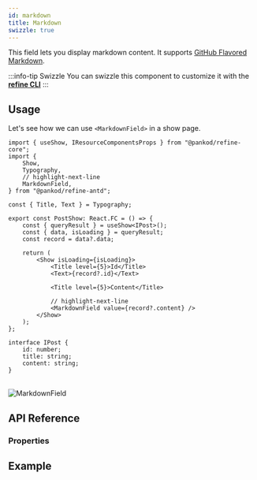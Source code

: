 ```yaml
---
id: markdown
title: Markdown
swizzle: true
---
```



This field lets you display markdown content. It supports [GitHub Flavored Markdown](https://github.github.com/gfm/).

:::info-tip Swizzle
You can swizzle this component to customize it with the [**refine CLI**](/docs/packages/documentation/cli)
:::

## Usage

Let's see how we can use `<MarkdownField>` in a show page.

```tsx  title="pages/posts/show.tsx"
import { useShow, IResourceComponentsProps } from "@pankod/refine-core";
import {
    Show,
    Typography,
    // highlight-next-line
    MarkdownField,
} from "@pankod/refine-antd";

const { Title, Text } = Typography;

export const PostShow: React.FC = () => {
    const { queryResult } = useShow<IPost>();
    const { data, isLoading } = queryResult;
    const record = data?.data;

    return (
        <Show isLoading={isLoading}>
            <Title level={5}>Id</Title>
            <Text>{record?.id}</Text>

            <Title level={5}>Content</Title>

            // highlight-next-line
            <MarkdownField value={record?.content} />
        </Show>
    );
};

interface IPost {   
    id: number;    
    title: string;
    content: string;
}
```

<br/>
<div class="img-container">
    <div class="window">
        <div class="control red"></div>
        <div class="control orange"></div>
        <div class="control green"></div>
    </div>
    <img src="https://refine.ams3.cdn.digitaloceanspaces.com/website/static/img/guides-and-concepts/fields/markdown/markdownfield.png" alt="MarkdownField" />
</div>

## API Reference

### Properties

<PropsTable module="@pankod/refine-antd/MarkdownField" value-description="Markdown data to render"/>

## Example

<StackblitzExample path="input-custom" />
